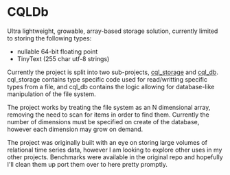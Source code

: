 # CQLDb
Ultra lightweight, growable, array-based storage solution, currently limited to storing the following types:
- nullable 64-bit floating point
- TinyText (255 char utf-8 strings)

Currently the project is split into two sub-projects, [cql_storage](cql_storage) and [cql_db](cql_db).  cql_storage contains type specific code used for read/writting specific types from a file, and cql_db contains the logic allowing for database-like manipulation of the file system.

The project works by treating the file system as an N dimensional array, removing the need to scan for items in order to find them. Currently the number of dimensions must be specified on create of the database, however each dimension may grow on demand.

The project was originally built with an eye on storing large volumes of relational time series data, however I am looking to explore other uses in my other projects. Benchmarks were available in the original repo and hopefully I'll clean them up port them over to here pretty promptly.
